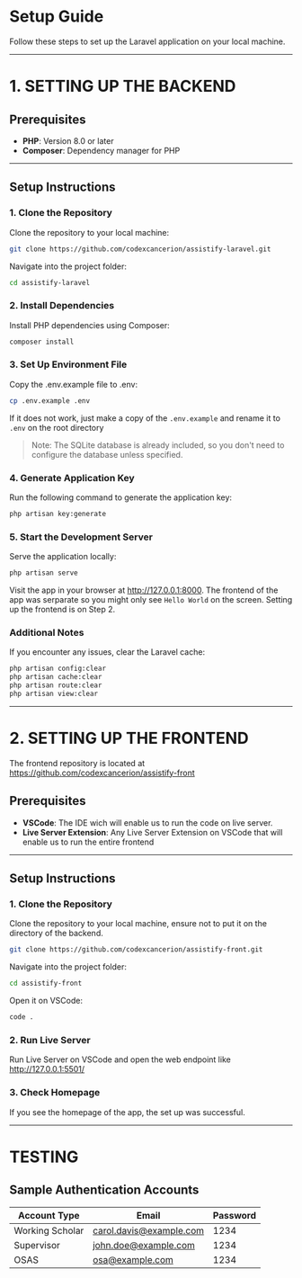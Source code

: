 # Setup Guide

Follow these steps to set up the Laravel application on your local machine.

---


# 1. SETTING UP THE BACKEND

## Prerequisites

- **PHP**: Version 8.0 or later  
- **Composer**: Dependency manager for PHP   

---

## Setup Instructions

### 1. Clone the Repository
Clone the repository to your local machine:

```bash
git clone https://github.com/codexcancerion/assistify-laravel.git
```
Navigate into the project folder:
```bash
cd assistify-laravel
```

### 2. Install Dependencies
Install PHP dependencies using Composer:
```bash
composer install
```

### 3. Set Up Environment File
Copy the .env.example file to .env:

```bash
cp .env.example .env
```

If it does not work, just make a copy of the `.env.example` and rename it to `.env` on the root directory

> Note: The SQLite database is already included, so you don't need to configure the database unless specified.

### 4. Generate Application Key
Run the following command to generate the application key:

```bash
php artisan key:generate
```

### 5. Start the Development Server
Serve the application locally:

```bash
php artisan serve
```
Visit the app in your browser at http://127.0.0.1:8000. The frontend of the app was serparate so you might only see `Hello World` on the screen. Setting up the frontend is on Step 2.

### Additional Notes

If you encounter any issues, clear the Laravel cache:

```bash
php artisan config:clear
php artisan cache:clear
php artisan route:clear
php artisan view:clear
```


--- 

# 2. SETTING UP THE FRONTEND

The frontend repository is located at https://github.com/codexcancerion/assistify-front


## Prerequisites

- **VSCode**: The IDE wich will enable us to run the code on live server.
- **Live Server Extension**: Any Live Server Extension on VSCode that will enable us to run the entire frontend   

---

## Setup Instructions

### 1. Clone the Repository
Clone the repository to your local machine, ensure not to put it on the directory of the backend.

```bash
git clone https://github.com/codexcancerion/assistify-front.git
```
Navigate into the project folder:
```bash
cd assistify-front
```

Open it on VSCode:
```bash
code .
```

### 2. Run Live Server
Run Live Server on VSCode and open the web endpoint like http://127.0.0.1:5501/

### 3. Check Homepage
If you see the homepage of the app, the set up was successful.

---
# TESTING


## Sample Authentication Accounts
| Account Type | Email | Password |
| ----------- | ----------- | ----------- |
| Working Scholar | carol.davis@example.com | 1234 |
| Supervisor | john.doe@example.com | 1234 |
| OSAS | osa@example.com | 1234 |